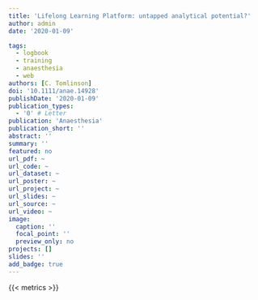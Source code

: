 ```yaml
---
title: 'Lifelong Learning Platform: untapped analytical potential?'
author: admin
date: '2020-01-09'

tags:
  - logbook
  - training
  - anaesthesia
  - web
authors: [C. Tomlinson]
doi: '10.1111/anae.14928'
publishDate: '2020-01-09'
publication_types:
  - '0' # Letter
publication: 'Anaesthesia'
publication_short: ''
abstract: ''
summary: ''
featured: no
url_pdf: ~
url_code: ~
url_dataset: ~
url_poster: ~
url_project: ~
url_slides: ~
url_source: ~
url_video: ~
image:
  caption: ''
  focal_point: ''
  preview_only: no
projects: []
slides: ''
add_badge: true
---
```


{{< metrics >}}